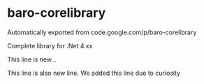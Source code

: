 # baro-corelibrary
Automatically exported from code.google.com/p/baro-corelibrary

Complete library for .Net 4.xx

This line is new...

This line is also new line. We added this line due to curiosity
